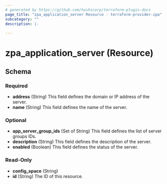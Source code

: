```yaml
---
# generated by https://github.com/hashicorp/terraform-plugin-docs
page_title: "zpa_application_server Resource - terraform-provider-zpa"
subcategory: ""
description: |-
  
---
```


# zpa_application_server (Resource)





<!-- schema generated by tfplugindocs -->
## Schema

### Required

- **address** (String) This field defines the domain or IP address of the server.
- **name** (String) This field defines the name of the server.

### Optional

- **app_server_group_ids** (Set of String) This field defines the list of server groups IDs.
- **description** (String) This field defines the description of the server.
- **enabled** (Boolean) This field defines the status of the server.

### Read-Only

- **config_space** (String)
- **id** (String) The ID of this resource.


